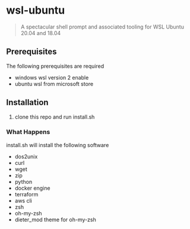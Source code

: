 # wsl-ubuntu
> A spectacular shell prompt and associated tooling for WSL Ubuntu 20.04 and 18.04


## Prerequisites
The following prerequisites are required
* windows wsl version 2 enable
* ubuntu wsl from microsoft store

## Installation
1. clone this repo and run install.sh

### What Happens
install.sh will install the following software
- dos2unix
- curl
- wget
- zip
- python
- docker engine  
- terraform
- aws cli
- zsh
- oh-my-zsh
- dieter_mod theme for oh-my-zsh
